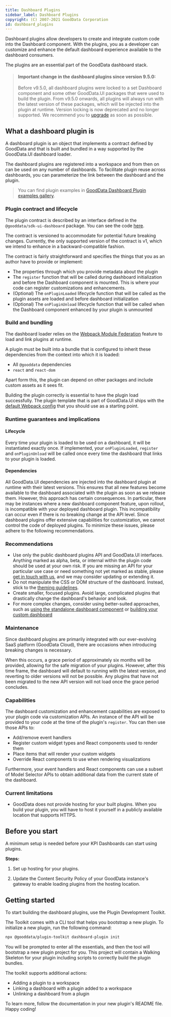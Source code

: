 ```yaml
---
title: Dashboard Plugins
sidebar_label: Dashboard Plugins
copyright: (C) 2007-2021 GoodData Corporation
id: dashboard_plugins
---
```


Dashboard plugins allow developers to create and integrate custom code into the Dashboard component. With the plugins, you
as a developer can customize and enhance the default dashboard experience available to the dashboard consumers.

The plugins are an essential part of the GoodData dashboard stack.

> #### Important change in the dashboard plugins since version 9.5.0:
> Before v9.5.0, all dashboard plugins were locked to a set Dashboard component and some other GoodData.UI packages that were used to build the plugin. From v9.5.0 onwards, all plugins will always run with the latest version of these packages, which will be injected into the plugin at runtime. Version locking is now deprecated and no longer supported. We recommend you to [upgrade](../dashboard_plugins_upgrade/) as soon as possible.

## What a dashboard plugin is

A dashboard plugin is an object that implements a contract defined by GoodData and that is built and bundled
in a way supported by the GoodData.UI dashboard loader.

The dashboard plugins are registered into a workspace and from then on can be used on any number of dashboards. To
facilitate plugin reuse across dashboards, you can parameterize the link between the dashboard and the plugin.

> You can find plugin examples in [GoodData Dashboard Plugin examples gallery](https://github.com/gooddata/gooddata-plugin-examples).

### Plugin contract and lifecycle

The plugin contract is described by an interface defined in the `@gooddata/sdk-ui-dashboard` package. You can see the code
[here](https://github.com/gooddata/gooddata-ui-sdk/blob/master/libs/sdk-ui-dashboard/src/plugins/plugin.ts).

The contract is versioned to accommodate for potential future breaking changes. Currently, the only supported version of
the contract is v1, which we intend to enhance in a backward-compatible fashion.

The contract is fairly straightforward and specifies the things that you as an author have to provide or implement:

-   The properties through which you provide metadata about the plugin
-   The `register` function that will be called during dashboard initialization and before the Dashboard component
    is mounted. This is where your code can register customizations and enhancements.
-   (Optional) The `onPluginLoaded` lifecycle function that will be called as the plugin assets are loaded and
    before dashboard initialization
-   (Optional) The `onPluginUnload` lifecycle function that will be called when the Dashboard component
    enhanced by your plugin is unmounted

### Build and bundling

The dashboard loader relies on the [Webpack Module Federation](https://webpack.js.org/concepts/module-federation/) feature to load and link
plugins at runtime.

A plugin must be built into a bundle that is configured to inherit these dependencies from the context into which it is loaded:

-   All `@gooddata` dependencies
-   `react` and `react-dom`

Apart form this, the plugin can depend on other packages and include custom assets as it sees fit.

Building the plugin correctly is essential to have the plugin load successfully. The plugin template that is part of
GoodData.UI ships with the [default Webpack config](https://github.com/gooddata/gooddata-ui-sdk/blob/master/tools/dashboard-plugin-template/webpack.config.js)
that you should use as a starting point.

### Runtime guarantees and implications

#### Lifecycle

Every time your plugin is loaded to be used on a dashboard, it will be instantiated exactly once. If implemented, your
`onPluginLoaded`, `register` and `onPluginUnload` will be called once every time the dashboard that links to your
plugin is loaded.

#### Dependencies

All GoodData.UI dependencies are injected into the dashboard plugin at runtime with their latest versions. This ensures that all new features become available to the dashboard associated with the plugin as soon as we release them. However, this approach has certain consequences. In particular, there may be instances where a new dashboard component feature, upon rollout, is incompatible with your deployed dashboard plugin. This incompatibility can occur even if there is no breaking change at the API level. Since dashboard plugins offer extensive capabilities for customization, we cannot control the code of deployed plugins. To minimize these issues, please adhere to the following recommendations.

### Recommendations

-   Use only the public dashboard plugins API and GoodData.UI interfaces. Anything marked as alpha, beta, or internal within the plugin code should be used at your own risk. If you are missing an API for your particular use case or need something not yet marked as stable, please [get in touch with us](../../../#Home-JoinLearn), and we may consider updating or extending it.
-   Do not manipulate the CSS or DOM structure of the dashboard. Instead, stick to the [theming guidelines](https://www.gooddata.com/docs/cloud/customize-appearance/create-custom-themes/).
-   Create smaller, focused plugins. Avoid large, complicated plugins that drastically change the dashboard's behavior and look.
-   For more complex changes, consider using better-suited approaches, such as [using the standalone dashboard component](../../../learn/embed_dashboards/#EmbedDashboards-Dashboardcomponent) or [building your custom dashboard](../../../learn/embed_dashboards/#EmbedDashboards-Customdashboards)

### Maintenance

Since dashboard plugins are primarily integrated with our ever-evolving SaaS platform (GoodData Cloud), there are occasions when introducing breaking changes is necessary.

When this occurs, a grace period of approximately six months will be provided, allowing for the safe migration of your plugins. However, after this time frame, the dashboard will default to running with the latest version, and reverting to older versions will not be possible. Any plugins that have not been migrated to the new API version will not load once the grace period concludes.

### Capabilities

The dashboard customization and enhancement capabilities are exposed to your plugin code via customization APIs. An
instance of the API will be provided to your code at the time of the plugin's `register`. You can then use those APIs to:

-   Add/remove event handlers
-   Register custom widget types and React components used to render them
-   Place items that will render your custom widgets
-   Override React components to use when rendering visualizations

Furthermore, your event handlers and React components can use a subset of Model Selector APIs to obtain additional
data from the current state of the dashboard.

### Current limitations

-   GoodData does not provide hosting for your built plugins. When you build your plugin, you will have to
    host it yourself in a publicly available location that supports HTTPS.

## Before you start

A minimum setup is needed before your KPI Dashboards can start using plugins.

**Steps:**

1. Set up hosting for your plugins.

2. Update the Content Security Policy of your GoodData instance's gateway to enable loading plugins from the hosting location.

## Getting started

To start building the dashboard plugins, use the Plugin Development Toolkit.

The Toolkit comes with a CLI tool that helps you bootstrap a new plugin. To initialize a new plugin, run the following command:

```bash
npx @gooddata/plugin-toolkit dashboard-plugin init
```

You will be prompted to enter all the essentials, and then the tool will bootstrap a new plugin project for you. This
project will contain a Walking Skeleton for your plugin including scripts to correctly build the plugin bundles.

The toolkit supports additional actions:

-   Adding a plugin to a workspace
-   Linking a dashboard with a plugin added to a workspace
-   Unlinking a dashboard from a plugin

To learn more, follow the documentation in your new plugin's README file. Happy coding!

